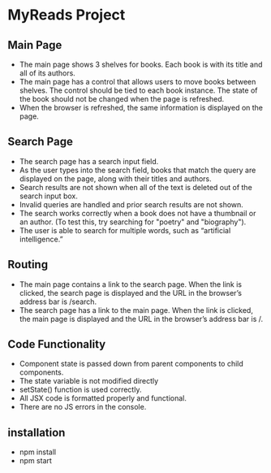 # MyReads Project

## Main Page

- The main page shows 3 shelves for books. Each book is with its title and all of its authors.
- The main page has a control that allows users to move books between shelves. The control should be tied to each book instance. The state of the book should not be changed when the page is refreshed.
- When the browser is refreshed, the same information is displayed on the page.

## Search Page

- The search page has a search input field.
- As the user types into the search field, books that match the query are displayed on the page, along with their titles and authors.
- Search results are not shown when all of the text is deleted out of the search input box.
- Invalid queries are handled and prior search results are not shown.
- The search works correctly when a book does not have a thumbnail or an author. (To test this, try searching for "poetry" and "biography").
- The user is able to search for multiple words, such as “artificial intelligence.”

## Routing

- The main page contains a link to the search page. When the link is clicked, the search page is displayed and the URL in the browser’s address bar is /search.
- The search page has a link to the main page. When the link is clicked, the main page is displayed and the URL in the browser’s address bar is /.

## Code Functionality

- Component state is passed down from parent components to child components.
- The state variable is not modified directly
- setState() function is used correctly.
- All JSX code is formatted properly and functional.
- There are no JS errors in the console.

## installation

- npm install
- npm start
